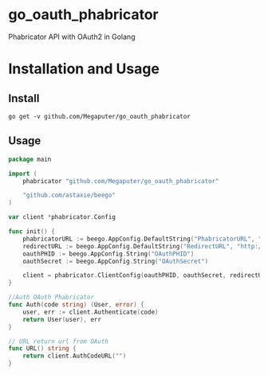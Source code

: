# go_oauth_phabricator
Phabricator API with OAuth2 in Golang

Installation and Usage
=============


Install
---------------
    go get -v github.com/Megaputer/go_oauth_phabricator

Usage
---------------

    

```go
package main

import (
	phabricator "github.com/Megaputer/go_oauth_phabricator"

	"github.com/astaxie/beego"
)

var client *phabricator.Config

func init() {
	phabricatorURL := beego.AppConfig.DefaultString("PhabricatorURL", "https://phabricator.megaputer.ru")
	redirectURL := beego.AppConfig.DefaultString("RedirectURL", "http://metrics.megaputer.ru/auth")
	oauthPHID := beego.AppConfig.String("OAuthPHID")
	oauthSecret := beego.AppConfig.String("OAuthSecret")

	client = phabricator.ClientConfig(oauthPHID, oauthSecret, redirectURL, phabricatorURL)
}

//Auth OAuth Phabricator
func Auth(code string) (User, error) {
	user, err := client.Authenticate(code)
	return User(user), err
}

// URL return url from OAuth
func URL() string {
	return client.AuthCodeURL("")
}

```